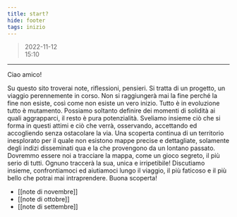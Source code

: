 ```yaml
---
title: start?
hide: footer
tags: inizio
---
```

>2022-11-12  
>15:10

---
Ciao amico!

Su questo sito troverai note, riflessioni, pensieri. Si tratta di un progetto, un viaggio perennemente in corso. Non si raggiungerà mai la fine perché la fine non esiste, così come non esiste un vero inizio. Tutto è in evoluzione tutto è mutamento. Possiamo soltanto definire dei momenti di solidità ai quali aggrapparci, il resto è pura potenzialità. Sveliamo insieme ciò che si forma in questi attimi e ciò che verrà, osservando, accettando ed accogliendo senza ostacolare la via. Una scoperta continua di un territorio inesplorato per il quale non esistono mappe precise e dettagliate, solamente degli indizi disseminati qua e la che provengono da un lontano passato. Dovremmo essere noi a tracciare la mappa, come un gioco segreto, il più serio di tutti. Ognuno traccerà la sua, unica e irripetibile! Discutiamo insieme, confrontiamoci ed aiutiamoci lungo il viaggio, il più faticoso e il più bello che potrai mai intraprendere. Buona scoperta!

- [[note di novembre]]
- [[note di ottobre]]
- [[note di settembre]]

